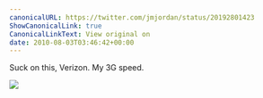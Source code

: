 ```yaml
---
canonicalURL: https://twitter.com/jmjordan/status/20192801423
ShowCanonicalLink: true
CanonicalLinkText: View original on
date: 2010-08-03T03:46:42+00:00
---
```

Suck on this, Verizon. My 3G speed.

![](/images/20192801423-139649539.jpg)